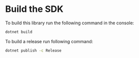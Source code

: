 # Build the SDK

To build this library run the following command in the console:

```bash
dotnet build
```

To build a release run following command:

```bash
dotnet publish -c Release
```
